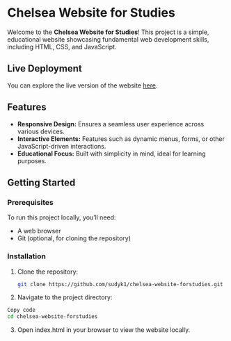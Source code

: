 # Chelsea Website for Studies  

Welcome to the **Chelsea Website for Studies**! This project is a simple, educational website showcasing fundamental web development skills, including HTML, CSS, and JavaScript.  

## Live Deployment  
You can explore the live version of the website [here](https://github.com/sudyk1/chelsea-website-forstudies/deployments).  

## Features  
- **Responsive Design:** Ensures a seamless user experience across various devices.  
- **Interactive Elements:** Features such as dynamic menus, forms, or other JavaScript-driven interactions.  
- **Educational Focus:** Built with simplicity in mind, ideal for learning purposes.  

## Getting Started  

### Prerequisites  
To run this project locally, you’ll need:  
- A web browser  
- Git (optional, for cloning the repository)  

### Installation  

1. Clone the repository:  
   ```bash  
   git clone https://github.com/sudyk1/chelsea-website-forstudies.git
   ```  
2. Navigate to the project directory:
  ```bash
  Copy code
  cd chelsea-website-forstudies
  ```
3. Open index.html in your browser to view the website locally.
